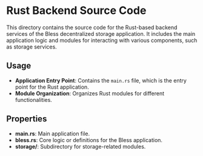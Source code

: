 # Rust Backend Source Code

This directory contains the source code for the Rust-based backend services of the Bless decentralized storage application. It includes the main application logic and modules for interacting with various components, such as storage services.

## Usage

- **Application Entry Point**: Contains the `main.rs` file, which is the entry point for the Rust application.
- **Module Organization**: Organizes Rust modules for different functionalities.

## Properties

- **main.rs**: Main application file.
- **bless.rs**: Core logic or definitions for the Bless application.
- **storage/**: Subdirectory for storage-related modules.
